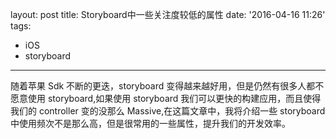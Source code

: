 layout: post
title: Storyboard中一些关注度较低的属性
date: '2016-04-16 11:26'
tags:
  - iOS
  - storyboard
---

随着苹果 Sdk 不断的更迭，storyboard 变得越来越好用，但是仍然有很多人都不愿意使用 storyboard,如果使用 storyboard 我们可以更快的构建应用，而且使得我们的 controller 变的没那么 Massive,在这篇文章中，我将介绍一些 storyboard 中使用频次不是那么高，但是很常用的一些属性，提升我们的开发效率。
<!-- more -->
